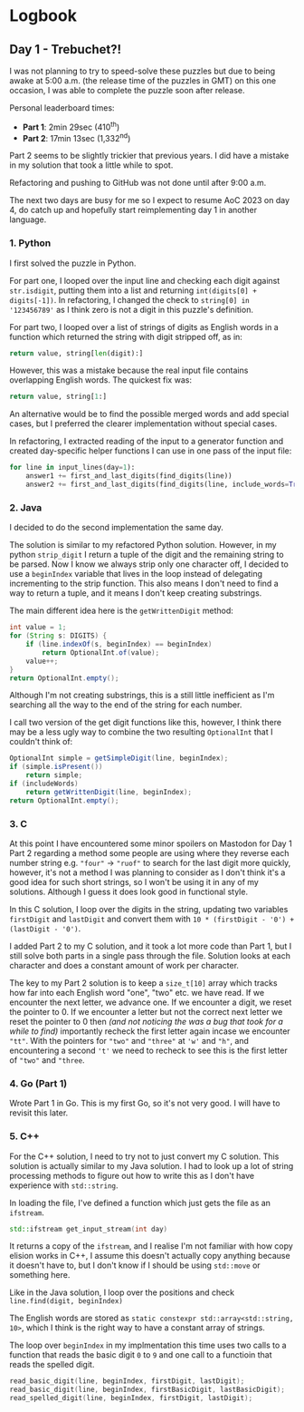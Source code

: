 # Logbook

## Day 1 - Trebuchet?!

I was not planning to try to speed-solve these puzzles but due to being awake at 5:00 a.m. (the release time of the puzzles in GMT) on this one occasion, I was able to complete the puzzle soon after release.

Personal leaderboard times:

- **Part 1**: 2min 29sec (410<sup>th</sup>)
- **Part 2**: 17min 13sec (1,332<sup>nd</sup>)

Part 2 seems to be slightly trickier that previous years. I did have a mistake in my solution that took a little while to spot.

Refactoring and pushing to GitHub was not done until after 9:00 a.m.

The next two days are busy for me so I expect to resume AoC 2023 on day 4, do catch up and hopefully start reimplementing day 1 in another language.

### 1. Python

I first solved the puzzle in Python.

For part one, I looped over the input line and checking each digit against `str.isdigit`, putting them into a list and returning `int(digits[0] + digits[-1])`. In refactoring, I changed the check to `string[0] in '123456789'` as I think zero is not a digit in this puzzle's definition.

For part two, I looped over a list of strings of digits as English words in a function which returned the string with digit stripped off, as in:

```Python
return value, string[len(digit):]
```

However, this was a mistake because the real input file contains overlapping English words. The quickest fix was:

```Python
return value, string[1:]
```

An alternative would be to find the possible merged words and add special cases, but I preferred the clearer implementation without special cases.

In refactoring, I extracted reading of the input to a generator function and created day-specific helper functions I can use in one pass of the input file:

```Python
for line in input_lines(day=1):
    answer1 += first_and_last_digits(find_digits(line))
    answer2 += first_and_last_digits(find_digits(line, include_words=True))
```

### 2. Java

I decided to do the second implementation the same day.

The solution is similar to my refactored Python solution. However, in my python `strip_digit` I return a tuple of the digit and the remaining string to be parsed. Now I know we always strip only one character off, I decided to use a `beginIndex` variable that lives in the loop instead of delegating incrementing to the strip function. This also means I don't need to find a way to return a tuple, and it means I don't keep creating substrings.

The main different idea here is the `getWrittenDigit` method:

```Java
int value = 1;
for (String s: DIGITS) {
    if (line.indexOf(s, beginIndex) == beginIndex)
        return OptionalInt.of(value);
    value++;
}
return OptionalInt.empty();
```

Although I'm not creating substrings, this is a still little inefficient as I'm searching all the way to the end of the string for each number.

I call two version of the get digit functions like this, however, I think there may be a less ugly way to combine the two resulting `OptionalInt` that I couldn't think of:

```Java
OptionalInt simple = getSimpleDigit(line, beginIndex);
if (simple.isPresent())
    return simple;
if (includeWords)
    return getWrittenDigit(line, beginIndex);
return OptionalInt.empty();
```

### 3. C

At this point I have encountered some minor spoilers on Mastodon for Day 1 Part 2 regarding a method some people are using where they reverse each number string e.g. `"four"` -> `"ruof"` to search for the last digit more quickly, however, it's not a method I was planning to consider as I don't think it's a good idea for such short strings, so I won't be using it in any of my solutions. Although I guess it does look good in functional style.

In this C solution, I loop over the digits in the string, updating two variables `firstDigit` and `lastDigit` and convert them with `10 * (firstDigit - '0') + (lastDigit - '0')`.

I added Part 2 to my C solution, and it took a lot more code than Part 1, but I still solve both parts in a single pass through the file. Solution looks at each character and does a constant amount of work per character.

The key to my Part 2 solution is to keep a `size_t[10]` array which tracks how far into each English word "one", "two" etc. we have read. If we encounter the next letter, we advance one. If we encounter a digit, we reset the pointer to 0. If we encounter a letter but not the correct next letter we reset the pointer to 0 then *(and not noticing the was a bug that took for a while to find)* importantly recheck the first letter again incase we encounter `"tt"`. With the pointers for `"two"` and `"three"` at `'w'` and `"h"`, and encountering a second `'t'` we need to recheck to see this is the first letter of `"two"` and `"three`.

### 4. Go (Part 1)

Wrote Part 1 in Go. This is my first Go, so it's not very good. I will have to revisit this later.

### 5. C++

For the C++ solution, I need to try not to just convert my C solution. This solution is actually similar to my Java solution. I had to look up a lot of string processing methods to figure out how to write this as I don't have experience with `std::string`.

In loading the file, I've defined a function which just gets the file as an `ifstream`.

```C++
std::ifstream get_input_stream(int day)
```

It returns a copy of the `ifstream`, and I realise I'm not familiar with how copy elision works in C++, I assume this doesn't actually copy anything because it doesn't have to, but I don't know if I should be using `std::move` or something here.

Like in the Java solution, I loop over the positions and check `line.find(digit, beginIndex)`

The English words are stored as `static constexpr std::array<std::string, 10>`, which I think is the right way to have a constant array of strings.

The loop over `beginIndex` in my implmentation this time uses two calls to a function that reads the basic digit `0` to `9` and one call to a functioin that reads the spelled digit.

```C++
read_basic_digit(line, beginIndex, firstDigit, lastDigit);
read_basic_digit(line, beginIndex, firstBasicDigit, lastBasicDigit);
read_spelled_digit(line, beginIndex, firstDigit, lastDigit);
```
